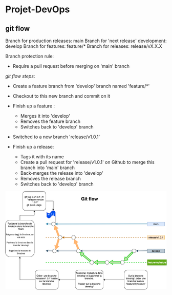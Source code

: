 # Projet-DevOps

## git flow

Branch for production releases: main
Branch for 'next release' development: develop
Branch for features: feature/*
Branch for releases: release/vX.X.X

Branch protection rule:
- Require a pull request before merging on 'main' branch

*git flow steps*:
- Create a feature branch from 'develop' branch named 'feature/*'
- Checkout to this new branch and commit on it
- Finish up a feature :
  - Merges it into 'develop'
  - Removes the feature branch
  - Switches back to 'develop' branch

- Switched to a new branch 'release/v1.0.1'
- Finish up a release:
  - Tags it with its name
  - Create a pull request for 'release/v1.0.1' on Github to merge this branch into 'main' branch
  - Back-merges the release into 'develop'
  - Removes the release branch
  - Switches back to 'develop' branch

![git flow](images/gitflow.drawio.png)
